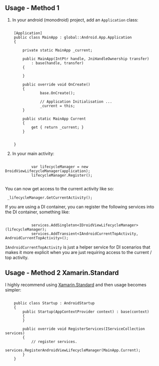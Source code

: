 ## Usage - Method 1

1. In your android (monodroid) project, add an `Application` class:

```

    [Application]
    public class MainApp : global::Android.App.Application
    {

        private static MainApp _current;    

        public MainApp(IntPtr handle, JniHandleOwnership transfer)
            : base(handle, transfer)
        {

        }

        public override void OnCreate()
        {         
                base.OnCreate();

                // Application Initialisation ...
                _current = this;          
        }        

        public static MainApp Current
        {
            get { return _current; }
        }


    }

```

2. In your main activity:

```

            var lifecycleManager = new DroidViewLifecycleManager(application);
            lifecycleManager.Register();  
			
```

You can now get access to the current activity like so:

```
 _lifecycleManager.GetCurrentActivity();
```

If you are using a DI container, you can register the following services into the DI container, something like:

```

            services.AddSingleton<IDroidViewLifecycleManager>(lifecycleManager);           
            services.AddTransient<IAndroidCurrentTopActivity, AndroidCurrentTopActivity>();

```

`IAndroidCurrentTopActivity` is just a helper service for DI scenarios that makes it more explicit when you are just requiring access to the current / top activity.

## Usage - Method 2 Xamarin.Standard

I highly recommend using [Xamarin.Standard](https://github.com/dazinator/Xamarin.Standard) and then usage becomes simpler:

```

    public class Startup : AndroidStartup
    {
        public Startup(AppContextProvider context) : base(context)
        {
        }

        public override void RegisterServices(IServiceCollection services)
        {
            // register services.
            services.RegisterAndroidViewLifecycleManager(MainApp.Current);           
        }    
    }

```
